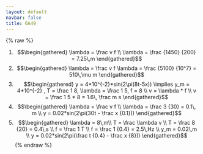 ```yaml
---
layout: default
navbar: false
title: 6A49
---
```

{% raw %}
1. $$\begin{gathered}
	\lambda = \frac v f \\
	\lambda = \frac {1450} {200} = 7.25\,m
	\end{gathered}$$
2. $$\begin{gathered}
	\lambda = \frac v f 
	\lambda = \frac {5100} {10^7} = 510\,\mu m
	\end{gathered}$$
3. $$\begin{gathered}
	y = 4*10^{-2}*sin(2\pi(8t-5x)) \implies y_m = 4*10^{-2} , T = \frac 1 8, \lambda = \frac 1 5, f = 8 \\
	v = \lambda * f \\
	v = \frac 1 5 * 8 = 1.6\, \frac m s
\end{gathered}$$
4. $$\begin{gathered}
	\lambda = \frac v f \\
	\lambda = \frac 3 {30} = 0.1\, m \\
	y = 0.02*sin(2\pi(30t - \frac x {0.1}))
\end{gathered}$$
5. $$\begin{gathered}
	\lambda = 8\,m\\
	T = \frac \lambda v \\
	T = \frac 8 {20} = 0.4\,s \\
	f = \frac 1 T \\
	f = \frac 1 {0.4} = 2.5\,Hz \\
	y_m = 0.02\,m \\
	y = 0.02*sin(2\pi(\frac t {0.4} - \frac x {8}))
\end{gathered}$$
{% endraw %}